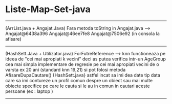 # Liste-Map-Set-java
------------------------------------------------------------------------------------------------------------------------
(ArrList.java + Angajat.Java)
Fara metoda toString in Angajat.java --> Angajat@6438a396 Angajat@46ee7fe8 Angajat@7506e92 (in consola la afisare)

------------------------------------------------------------------------------------------------------------------------
(HashSett.Java + Utilizator.java)
ForFutreReference --> knn functioneaza pe ideea de "cei mai apropiati k vecini" deci as putea verifica intr-un AgeGroup cea mai simpla implementare de regresie pe cei mai apropiati vecini de o varsta ex 20 ani (standard knn 19,21) si pot folosi metoda AfisareDupaCautare() {HashSett.java} astfel incat sa imi dea date tip data care sa imi contureze un profil comun despre un obiect sau mai multe obiecte specifice pe care le cauta si le au in comun in cautari aceste persoane
(ex : laptop )

------------------------------------------------------------------------------------------------------------------------
